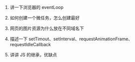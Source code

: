 1. 讲一下浏览器的 eventLoop

2. 如何创建一个微任务，怎么创建最好

3. 网页的图片资源为什么放在不同域名下

4. 描述一下 setTimout、setInterval、requestAnimationFrame、requestIdleCallback

5. 讲讲 JS 的继承，优缺点